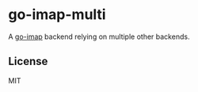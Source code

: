 # go-imap-multi

A [go-imap](https://github.com/emersion/go-imap) backend relying on multiple other backends.

## License

MIT

